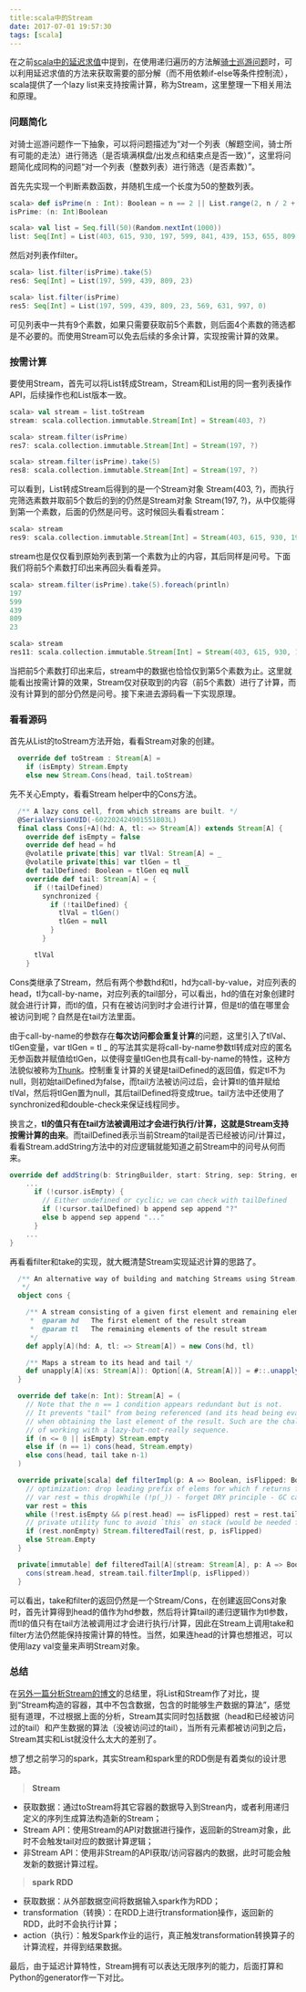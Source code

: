```yaml
---
title:scala中的Stream
date: 2017-07-01 19:57:30
tags: [scala]
---
```


在之前[scala中的延迟求值](http://youlingman.info/2017/02/15/lazy_evalutaion_in_scala/)中提到，在使用递归遍历的方法解[骑士巡游问题](https://en.wikipedia.org/wiki/Knight%27s_tour)时，可以利用延迟求值的方法来获取需要的部分解（而不用依赖if-else等条件控制流），scala提供了一个lazy list来支持按需计算，称为Stream，这里整理一下相关用法和原理。
<!--more-->

### 问题简化

对骑士巡游问题作一下抽象，可以将问题描述为“对一个列表（解题空间，骑士所有可能的走法）进行筛选（是否填满棋盘/出发点和结束点是否一致）”，这里将问题简化成同构的问题“对一个列表（整数列表）进行筛选（是否素数）”。

首先先实现一个判断素数函数，并随机生成一个长度为50的整数列表。

```scala
scala> def isPrime(n : Int): Boolean = n == 2 || List.range(2, n / 2 + 1).forall(i => n % i != 0)
isPrime: (n: Int)Boolean

scala> val list = Seq.fill(50)(Random.nextInt(1000))
list: Seq[Int] = List(403, 615, 930, 197, 599, 841, 439, 153, 655, 809, 861, 942, 858, 381, 299, 550, 32, 343, 542, 146, 872, 522, 23, 569, 959, 165, 631, 438, 444, 589, 634, 997, 145, 675, 873, 155, 51, 326, 610, 623, 938, 343, 442, 728, 364, 0, 866, 188, 892, 495)
```

然后对列表作filter。

```scala
scala> list.filter(isPrime).take(5)
res6: Seq[Int] = List(197, 599, 439, 809, 23)

scala> list.filter(isPrime)
res5: Seq[Int] = List(197, 599, 439, 809, 23, 569, 631, 997, 0)
```

可见列表中一共有9个素数，如果只需要获取前5个素数，则后面4个素数的筛选都是不必要的。而使用Stream可以免去后续的多余计算，实现按需计算的效果。

### 按需计算

要使用Stream，首先可以将List转成Stream，Stream和List用的同一套列表操作API，后续操作也和List版本一致。

```scala
scala> val stream = list.toStream
stream: scala.collection.immutable.Stream[Int] = Stream(403, ?)

scala> stream.filter(isPrime)
res7: scala.collection.immutable.Stream[Int] = Stream(197, ?)

scala> stream.filter(isPrime).take(5)
res8: scala.collection.immutable.Stream[Int] = Stream(197, ?)
```

可以看到，List转成Stream后得到的是一个Stream对象 Stream(403, ?)，而执行完筛选素数并取前5个数后的到的仍然是Stream对象 Stream(197, ?)，从中仅能得到第一个素数，后面的仍然是问号。这时候回头看看stream：

```scala
scala> stream
res9: scala.collection.immutable.Stream[Int] = Stream(403, 615, 930, 197, ?)
```

stream也是仅仅看到原始列表到第一个素数为止的内容，其后同样是问号。下面我们将前5个素数打印出来再回头看看差异。

```scala
scala> stream.filter(isPrime).take(5).foreach(println)
197
599
439
809
23

scala> stream
res11: scala.collection.immutable.Stream[Int] = Stream(403, 615, 930, 197, 599, 841, 439, 153, 655, 809, 861, 942, 858, 381, 299, 550, 32, 343, 542, 146, 872, 522, 23, ?)
```

当把前5个素数打印出来后，stream中的数据也恰恰仅到第5个素数为止。这里就能看出按需计算的效果，Stream仅对获取到的内容（前5个素数）进行了计算，而没有计算到的部分仍然是问号。接下来进去源码看一下实现原理。

### 看看源码

首先从List的toStream方法开始，看看Stream对象的创建。

```scala
  override def toStream : Stream[A] =
    if (isEmpty) Stream.Empty
    else new Stream.Cons(head, tail.toStream)
```

先不关心Empty，看看Stream helper中的Cons方法。

```scala
  /** A lazy cons cell, from which streams are built. */
  @SerialVersionUID(-602202424901551803L)
  final class Cons[+A](hd: A, tl: => Stream[A]) extends Stream[A] {
    override def isEmpty = false
    override def head = hd
    @volatile private[this] var tlVal: Stream[A] = _
    @volatile private[this] var tlGen = tl _
    def tailDefined: Boolean = tlGen eq null
    override def tail: Stream[A] = {
      if (!tailDefined)
        synchronized {
          if (!tailDefined) {
            tlVal = tlGen()
            tlGen = null
          }
        }

      tlVal
    }
```

Cons类继承了Stream，然后有两个参数hd和tl，hd为call-by-value，对应列表的head，tl为call-by-name，对应列表的tail部分，可以看出，hd的值在对象创建时就会进行计算，而tl的值，只有在被访问到时才会进行计算，但是tl的值在哪里会被访问到呢？自然是在tail方法里面。

由于call-by-name的参数存在**每次访问都会重复计算**的问题，这里引入了tlVal、tlGen变量，var tlGen = tl _ 的写法其实是将call-by-name参数tl转成对应的匿名无参函数并赋值给tlGen，以使得变量tlGen也具有call-by-name的特性，这种方法貌似被称为[Thunk](https://en.wikipedia.org/wiki/Thunk#Functional_programming)。控制重复计算的关键是tailDefined的返回值，假定tl不为null，则初始tailDefined为false，而tail方法被访问过后，会计算tl的值并赋给tlVal，然后将tlGen置为null，其后tailDefined将变成true。tail方法中还使用了synchronized和double-check来保证线程同步。

换言之，**tl的值只有在tail方法被调用过才会进行执行/计算，这就是Stream支持按需计算的由来**。而tailDefined表示当前Stream的tail是否已经被访问/计算过，看看Stream.addString方法中的对应逻辑就能知道之前Stream中的问号从何而来。

```scala
override def addString(b: StringBuilder, start: String, sep: String, end: String): StringBuilder = {
	...
      if (!cursor.isEmpty) {
        // Either undefined or cyclic; we can check with tailDefined
        if (!cursor.tailDefined) b append sep append "?"
        else b append sep append "..."
      }
	...
}

```

再看看filter和take的实现，就大概清楚Stream实现延迟计算的思路了。

```scala
  /** An alternative way of building and matching Streams using Stream.cons(hd, tl).
   */
  object cons {

    /** A stream consisting of a given first element and remaining elements
     *  @param hd   The first element of the result stream
     *  @param tl   The remaining elements of the result stream
     */
    def apply[A](hd: A, tl: => Stream[A]) = new Cons(hd, tl)

    /** Maps a stream to its head and tail */
    def unapply[A](xs: Stream[A]): Option[(A, Stream[A])] = #::.unapply(xs)
  }

  override def take(n: Int): Stream[A] = (
    // Note that the n == 1 condition appears redundant but is not.
    // It prevents "tail" from being referenced (and its head being evaluated)
    // when obtaining the last element of the result. Such are the challenges
    // of working with a lazy-but-not-really sequence.
    if (n <= 0 || isEmpty) Stream.empty
    else if (n == 1) cons(head, Stream.empty)
    else cons(head, tail take n-1)
  )

  override private[scala] def filterImpl(p: A => Boolean, isFlipped: Boolean): Stream[A] = {
    // optimization: drop leading prefix of elems for which f returns false
    // var rest = this dropWhile (!p(_)) - forget DRY principle - GC can't collect otherwise
    var rest = this
    while (!rest.isEmpty && p(rest.head) == isFlipped) rest = rest.tail
    // private utility func to avoid `this` on stack (would be needed for the lazy arg)
    if (rest.nonEmpty) Stream.filteredTail(rest, p, isFlipped)
    else Stream.Empty
  }

  private[immutable] def filteredTail[A](stream: Stream[A], p: A => Boolean, isFlipped: Boolean) = {
    cons(stream.head, stream.tail.filterImpl(p, isFlipped))
  }
```

可以看出，take和filter的返回仍然是一个Stream/Cons，在创建返回Cons对象时，首先计算得到head的值作为hd参数，然后将计算tail的递归逻辑作为tl参数，而tl的值只有在tail方法被调用过才会进行执行/计算，因此在Stream上调用take和filter方法仍然能保持按需计算的特性。当然，如果连head的计算也想推迟，可以使用lazy val变量来声明Stream对象。

### 总结

在[另外一篇分析Stream的博文](http://cuipengfei.me/blog/2014/10/23/scala-stream-application-scenario-and-how-its-implemented/)的总结里，将List和Stream作了对比，提到“Stream构造的容器，其中不包含数据，包含的时能够生产数据的算法”，感觉挺有道理，不过根据上面的分析，Stream其实同时包括数据（head和已经被访问过的tail）和产生数据的算法（没被访问过的tail），当所有元素都被访问到之后，Stream其实和List就没什么太大的差别了。

想了想之前学习的spark，其实Stream和spark里的RDD倒是有着类似的设计思路。
> 
> **Stream**

- 获取数据：通过toStream将其它容器的数据导入到Strean内，或者利用递归定义的序列生成算法构造新的Stream；
- Stream API：使用Stream的API对数据进行操作，返回新的Stream对象，此时不会触发tail对应的数据计算逻辑；
- 非Stream API：使用非Stream的API获取/访问容器内的数据，此时可能会触发新的数据计算过程。

> 
> **spark RDD**

- 获取数据：从外部数据空间将数据输入spark作为RDD；
- transformation（转换）：在RDD上进行transformation操作，返回新的RDD，此时不会执行计算；
- action（执行）：触发Spark作业的运行，真正触发transformation转换算子的计算流程，并得到结果数据。

最后，由于延迟计算特性，Stream拥有可以表达无限序列的能力，后面打算和Python的generator作一下对比。